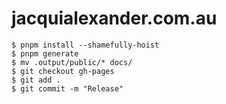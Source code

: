 # jacquialexander.com.au

```
$ pnpm install --shamefully-hoist
$ pnpm generate
$ mv .output/public/* docs/
$ git checkout gh-pages
$ git add .
$ git commit -m "Release"
```
